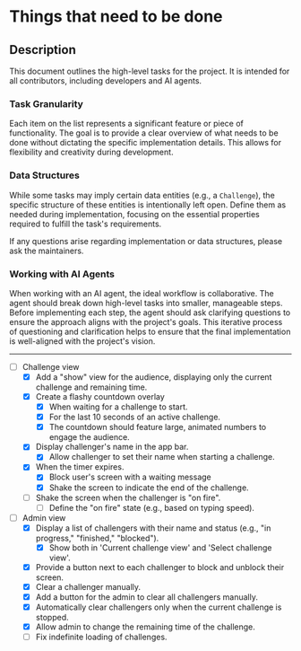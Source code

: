 # Things that need to be done

## Description

This document outlines the high-level tasks for the project. It is intended for all contributors, including developers and AI agents.

### Task Granularity

Each item on the list represents a significant feature or piece of functionality. The goal is to provide a clear overview of what needs to be done without dictating the specific implementation details. This allows for flexibility and creativity during development.

### Data Structures

While some tasks may imply certain data entities (e.g., a `Challenge`), the specific structure of these entities is intentionally left open. Define them as needed during implementation, focusing on the essential properties required to fulfill the task's requirements.

If any questions arise regarding implementation or data structures, please ask the maintainers.

### Working with AI Agents

When working with an AI agent, the ideal workflow is collaborative. The agent should break down high-level tasks into smaller, manageable steps. Before implementing each step, the agent should ask clarifying questions to ensure the approach aligns with the project's goals. This iterative process of questioning and clarification helps to ensure that the final implementation is well-aligned with the project's vision.

---

- [ ] Challenge view
  - [x] Add a "show" view for the audience, displaying only the current challenge and remaining time.
  - [x] Create a flashy countdown overlay
    - [x] When waiting for a challenge to start.
    - [x] For the last 10 seconds of an active challenge.
    - [x] The countdown should feature large, animated numbers to engage the audience.
  - [x] Display challenger's name in the app bar.
    - [x] Allow challenger to set their name when starting a challenge.
  - [x] When the timer expires.
    - [x] Block user's screen with a waiting message
    - [x] Shake the screen to indicate the end of the challenge.
  - [ ] Shake the screen when the challenger is "on fire".
    - [ ] Define the "on fire" state (e.g., based on typing speed).

- [ ] Admin view
  - [x] Display a list of challengers with their name and status (e.g., "in progress," "finished," "blocked").
    - [x] Show both in 'Current challenge view' and 'Select challenge view'.
  - [x] Provide a button next to each challenger to block and unblock their screen.
  - [x] Clear a challenger manually.
  - [x] Add a button for the admin to clear all challengers manually.
  - [x] Automatically clear challengers only when the current challenge is stopped.
  - [x] Allow admin to change the remaining time of the challenge.
  - [ ] Fix indefinite loading of challenges.